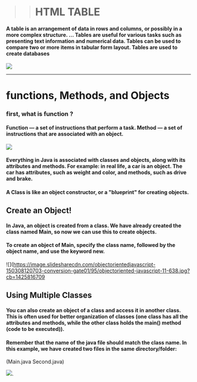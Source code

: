 >> # HTML TABLE

#### A table is an arrangement of data in rows and columns, or possibly in a more complex structure. ... Tables are useful for various tasks such as presenting text information and numerical data. Tables can be used to compare two or more items in tabular form layout. Tables are used to create databases

![](https://www.w3.org/TR/1999/PR-html40-19990824/images/mergedcells.gif)

*** 

# functions, Methods, and Objects

### first, what is function ?

#### Function — a set of instructions that perform a task. Method — a set of instructions that are associated with an object.
![](https://res.cloudinary.com/academind-gmbh/image/upload/f_auto,q_auto/c_fit,dpr_3.0,g_center,w_500/v1/academind.com/content/tutorials/javascript-functions-are-objects/functions-are-objects)

#### Everything in Java is associated with classes and objects, along with its attributes and methods. For example: in real life, a car is an object. The car has attributes, such as weight and color, and methods, such as drive and brake.

#### A Class is like an object constructor, or a "blueprint" for creating objects.

## Create an Object!

#### In Java, an object is created from a class. We have already created the class named Main, so now we can use this to create objects.

#### To create an object of Main, specify the class name, followed by the object name, and use the keyword **new**.

![](https://image.slidesharecdn.com/objectorientedjavascript-150308120703-conversion-gate01/95/objectoriented-javascript-11-638.jpg?cb=1425816709

## Using Multiple Classes

#### You can also create an object of a class and access it in another class. This is often used for better organization of classes (one class has all the attributes and methods, while the other class holds the main() method (code to be executed)).

#### Remember that the name of the java file should match the class name. In this example, we have created two files in the same directory/folder:

(Main.java
Second.java)


![](https://i.pinimg.com/originals/b0/13/cf/b013cf81fc6043343d961382894b06a6.jpg).
